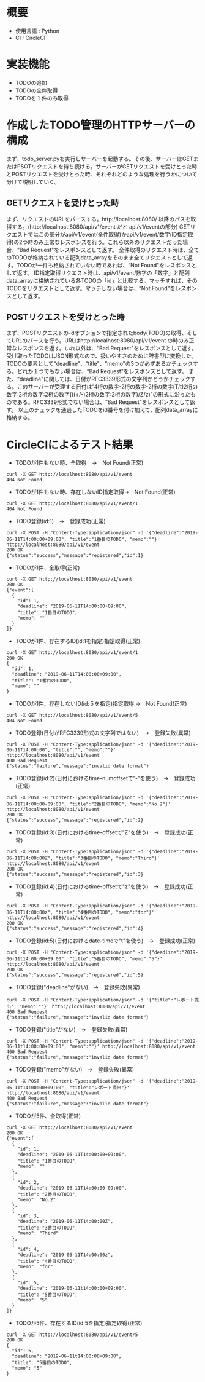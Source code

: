 # 概要
* 使用言語 : Python
* CI : CircleCI
# 実装機能
* TODOの追加
* TODOの全件取得
* TODOを１件のみ取得
# 作成したTODO管理のHTTPサーバーの構成
まず、todo_server.pyを実行しサーバーを起動する。その後、サーバーはGETまたはPSOTリクエストを待ち続ける。サーバーがGETリクエストを受けとった時とPOSTリクエストを受けとった時、それぞれどのような処理を行うかについて分けて説明していく。
## GETリクエストを受けとった時
まず、リクエストのURLをパースする。http://localhost:8080/ 以降のパスを取得する。(http://localhost:8080/api/v1/event だと api/v1/eventの部分)
GETリクエストではこの部分がapi/v1/event(全件取得)かapi/v1/event/数字(ID指定取得)の2つ時のみ正常なレスポンスを行う。これら以外のリクエストだった場合、“Bad Request"をレスポンスとして返す。
全件取得のリクエスト時は、全てのTODOが格納されている配列data_arrayをそのまま全てリクエストとして返す。TODOが一件も格納されていない時であれば、“Not Found"をレスポンスとして返す。
ID指定取得リクエスト時は、api/v1/event/数字の「数字」と配列data_arrayに格納されている各TODOの「id」と比較する。マッチすれば、そのTODOをリクエストとして返す。マッチしない場合は、“Not Found"をレスポンスとして返す。
## POSTリクエストを受けとった時
まず、POSTリクエストの-dオプションで指定されたbody(TODO)の取得、そしてURLのパースを行う。URLはhttp://localhost:8080/api/v1/event の時のみ正常なレスポンスを返す。いれ以外は、“Bad Request"をレスポンスとして返す。
受け取ったTODOはJSON形式なので、扱いやすさのために辞書型に変換した。
TODOの要素として“deadline"、“title"、“memo"の3つが必ずあるかチェックする。どれか１つでもない場合は、“Bad Request"をレスポンスとして返す。
また、“deadline"に関しては、日付がRFC3339形式の文字列かどうかチェックする。このサーバーが受理する日付は“4桁の数字-2桁の数字-2桁の数字(T/t)2桁の数字:2桁の数字:2桁の数字(((+/-)2桁の数字:2桁の数字)/Z/z)"の形式に沿ったものである。RFC3339形式でない場合は、“Bad Request"をレスポンスとして返す。
以上のチェックを通過したTODOをid番号を付け加えて、配列data_arrayに格納する。
# CircleCIによるテスト結果
* TODOが1件もない時、全取得　→　Not Found(正常)
```
curl -X GET http://localhost:8080/api/v1/event
404 Not Found
```

* TODOが1件もない時、存在しないID指定取得→　Not Found(正常)
```
curl -X GET http://localhost:8080/api/v1/event/1
404 Not Found
```

* TODO登録(id:1)　→　登録成功(正常)
```
curl -X POST -H "Content-Type:application/json" -d '{"deadline":"2019-06-11T14:00:00+09:00", "title":"1番目のTODO", "memo":""}' http://localhost:8080/api/v1/event
200 OK
{"status":"success","message":"registered","id":1}
```

* TODOが1件、全取得(正常)
```
curl -X GET http://localhost:8080/api/v1/event
200 OK
{"event":[
  {
    "id": 1,
    "deadline": "2019-06-11T14:00:00+09:00",
    "title": "1番目のTODO",
    "memo": ""
  }
]}
```

* TODOが1件、存在するID(id:1を指定)指定取得(正常)
```
curl -X GET http://localhost:8080/api/v1/event/1
200 OK
{
  "id": 1,
  "deadline": "2019-06-11T14:00:00+09:00",
  "title": "1番目のTODO",
  "memo": ""
}
```

* TODOが1件、存在しないID(id:５を指定)指定取得 →　Not Found(正常)
```
curl -X GET http://localhost:8080/api/v1/event/5
404 Not Found
```

* TODO登録(日付がRFC3339形式の文字列ではない)　→　登録失敗(異常)
```
curl -X POST -H "Content-Type:application/json" -d '{"deadline":"2019-06-11T14:00:00", "title":"", "memo":""}' http://localhost:8080/api/v1/event
400 Bad Request
{"status":"failure","message":"invalid date format"}
```

* TODO登録(id:2)(日付におけるtime-numoffsetで”-”を使う)　→　登録成功(正常)
```
curl -X POST -H "Content-Type:application/json" -d '{"deadline":"2019-06-11T14:00:00-09:00", "title":"2番目のTODO", "memo":"No.2"}' http://localhost:8080/api/v1/event
200 OK
{"status":"success","message":"registered","id":2}
```

* TODO登録(id:3)(日付におけるtime-offsetで"Z"を使う)　→　登録成功(正常)
```
curl -X POST -H "Content-Type:application/json" -d '{"deadline":"2019-06-11T14:00:00Z", "title":"3番目のTODO", "memo":"Third"}' http://localhost:8080/api/v1/event
200 OK
{"status":"success","message":"registered","id":3}
```

* TODO登録(id:4)(日付におけるtime-offsetで"z"を使う)　→　登録成功(正常)
```
curl -X POST -H "Content-Type:application/json" -d '{"deadline":"2019-06-11T14:00:00z", "title":"4番目のTODO", "memo":"for"}' http://localhost:8080/api/v1/event
200 OK
{"status":"success","message":"registered","id":4}
```

* TODO登録(id:5)(日付におけるdate-timeで"t"を使う)　→　登録成功(正常)
```
curl -X POST -H "Content-Type:application/json" -d '{"deadline":"2019-06-11t14:00:00+09:00", "title":"5番目のTODO", "memo":"5"}' http://localhost:8080/api/v1/event
200 OK
{"status":"success","message":"registered","id":5}
```

* TODO登録("deadline"がない)　→　登録失敗(異常)
```
curl -X POST -H "Content-Type:application/json" -d '{"title":"レポート提出", "memo":""}' http://localhost:8080/api/v1/event
400 Bad Request
{"status":"failure","message":"invalid date format"}
```

* TODO登録("title"がない)　→　登録失敗(異常)
```
curl -X POST -H "Content-Type:application/json" -d '{"deadline":"2019-06-11t14:00:00+09:00", "memo":""}' http://localhost:8080/api/v1/event
400 Bad Request
{"status":"failure","message":"invalid date format"}
```

* TODO登録("memo"がない)　→　登録失敗(異常)
```
curl -X POST -H "Content-Type:application/json" -d '{"deadline":"2019-06-11t14:00:00+09:00", "title":"レポート提出"}' http://localhost:8080/api/v1/event
400 Bad Request
{"status":"failure","message":"invalid date format"}
```

* TODOが5件、全取得(正常)
```
curl -X GET http://localhost:8080/api/v1/event
200 OK
{"event":[
  {
    "id": 1,
    "deadline": "2019-06-11T14:00:00+09:00",
    "title": "1番目のTODO",
    "memo": ""
  },
  {
    "id": 2,
    "deadline": "2019-06-11T14:00:00-09:00",
    "title": "2番目のTODO",
    "memo": "No.2"
  },
  {
    "id": 3,
    "deadline": "2019-06-11T14:00:00Z",
    "title": "3番目のTODO",
    "memo": "Third"
  },
  {
    "id": 4,
    "deadline": "2019-06-11T14:00:00z",
    "title": "4番目のTODO",
    "memo": "for"
  },
  {
    "id": 5,
    "deadline": "2019-06-11t14:00:00+09:00",
    "title": "5番目のTODO",
    "memo": "5"
  }
]}
```

* TODOが5件、存在するID(id:5を指定)指定取得(正常)
```
curl -X GET http://localhost:8080/api/v1/event/5
200 OK
{
  "id": 5,
  "deadline": "2019-06-11t14:00:00+09:00",
  "title": "5番目のTODO",
  "memo": "5"
}
```